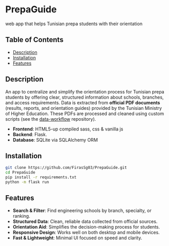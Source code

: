 # PrepaGuide
web app that helps Tunisian prepa students with their orientation

## Table of Contents
- [Description](#description)
- [Installation](#installation)
- [Features](#features)

## Description
An app to centralize and simplify the orientation process for Tunisian prepa students by offering clear, structured information about schools, branches, and access requirements.
Data is extracted from **official PDF documents** (results, reports, and orientation guides) provided by the Tunisian Ministry of Higher Education. These PDFs are processed and cleaned using custom scripts (see the [data-workflow](https://github.com/FirasSg03/data-workflow) repository).
- **Frontend**: HTML5-up compiled sass, css & vanilla js
- **Backend**: Flask.
- **Database**: SQLite via SQLAlchemy ORM

## Installation
```bash
git clone https://github.com/FirasSg03/PrepaGuide.git
cd PrepaGuide
pip install -r requirements.txt
python -m flask run
```

## Features
- **Search & Filter**: Find engineering schools by branch, specialty, or ranking.
- **Structured Data**: Clean, reliable data collected from official sources.
- **Orientation Aid**: Simplifies the decision-making process for students.
- **Responsive Design**: Works well on both desktop and mobile devices.
- **Fast & Lightweight**: Minimal UI focused on speed and clarity.




